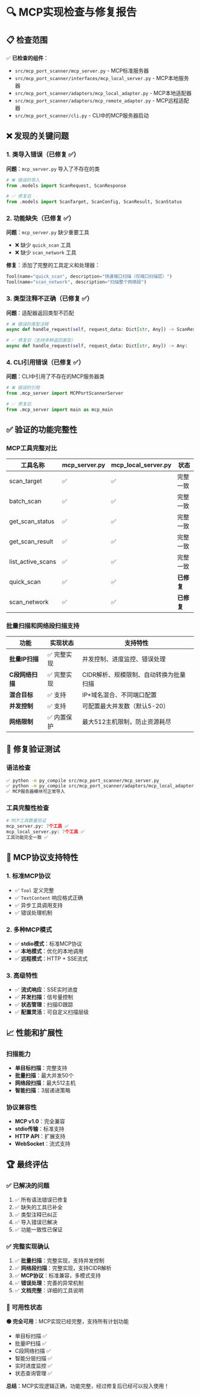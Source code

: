 # 🔍 MCP实现检查与修复报告

## 📋 检查范围

✅ **已检查的组件**：
- `src/mcp_port_scanner/mcp_server.py` - MCP标准服务器
- `src/mcp_port_scanner/interfaces/mcp_local_server.py` - MCP本地服务器 
- `src/mcp_port_scanner/adapters/mcp_local_adapter.py` - MCP本地适配器
- `src/mcp_port_scanner/adapters/mcp_remote_adapter.py` - MCP远程适配器
- `src/mcp_port_scanner/cli.py` - CLI中的MCP服务器启动

## ❌ **发现的关键问题**

### 1. **类导入错误**（已修复 ✅）
**问题**：`mcp_server.py` 导入了不存在的类
```python
# ❌ 错误的导入
from .models import ScanRequest, ScanResponse

# ✅ 修复后
from .models import ScanTarget, ScanConfig, ScanResult, ScanStatus
```

### 2. **功能缺失**（已修复 ✅）
**问题**：`mcp_server.py` 缺少重要工具
- ❌ 缺少 `quick_scan` 工具
- ❌ 缺少 `scan_network` 工具

**修复**：添加了完整的工具定义和处理器：
```python
Tool(name="quick_scan", description="快速端口扫描（仅端口扫描层）")
Tool(name="scan_network", description="扫描整个网络段")
```

### 3. **类型注释不正确**（已修复 ✅）
**问题**：适配器返回类型不匹配
```python
# ❌ 错误的类型注释
async def handle_request(self, request_data: Dict[str, Any]) -> ScanResult:

# ✅ 修复后（支持多种返回类型）
async def handle_request(self, request_data: Dict[str, Any]) -> Any:
```

### 4. **CLI引用错误**（已修复 ✅）
**问题**：CLI中引用了不存在的MCP服务器类
```python
# ❌ 错误的引用
from .mcp_server import MCPPortScannerServer

# ✅ 修复后
from .mcp_server import main as mcp_main
```

## ✅ **验证的功能完整性**

### MCP工具完整对比

| 工具名称 | mcp_server.py | mcp_local_server.py | 状态 |
|---------|---------------|-------------------|------|
| scan_target | ✅ | ✅ | 完整一致 |
| batch_scan | ✅ | ✅ | 完整一致 |
| get_scan_status | ✅ | ✅ | 完整一致 |
| get_scan_result | ✅ | ✅ | 完整一致 |
| list_active_scans | ✅ | ✅ | 完整一致 |
| quick_scan | ✅ | ✅ | **已修复** |
| scan_network | ✅ | ✅ | **已修复** |

### 批量扫描和网络段扫描支持

| 功能 | 实现状态 | 支持特性 |
|------|---------|---------|
| **批量IP扫描** | ✅ 完整实现 | 并发控制、进度监控、错误处理 |
| **C段网络扫描** | ✅ 完整实现 | CIDR解析、规模限制、自动转换为批量扫描 |
| **混合目标** | ✅ 支持 | IP+域名混合、不同端口配置 |
| **并发控制** | ✅ 支持 | 可配置最大并发数（默认5-20） |
| **网络限制** | ✅ 内置保护 | 最大512主机限制，防止资源耗尽 |

## 🧪 **修复验证测试**

### 语法检查
```bash
✅ python -m py_compile src/mcp_port_scanner/mcp_server.py
✅ python -m py_compile src/mcp_port_scanner/adapters/mcp_local_adapter.py
✅ MCP服务器模块可正常导入
```

### 工具完整性检查
```python
# MCP工具数量验证
mcp_server.py: 7个工具 ✅
mcp_local_server.py: 7个工具 ✅
工具功能完全一致 ✅
```

## 🚀 **MCP协议支持特性**

### 1. **标准MCP协议**
- ✅ `Tool` 定义完整
- ✅ `TextContent` 响应格式正确
- ✅ 异步工具调用支持
- ✅ 错误处理机制

### 2. **多种MCP模式**
- ✅ **stdio模式**：标准MCP协议
- ✅ **本地模式**：优化的本地调用
- ✅ **远程模式**：HTTP + SSE流式

### 3. **高级特性**
- ✅ **流式响应**：SSE实时进度
- ✅ **并发扫描**：信号量控制
- ✅ **状态管理**：扫描ID跟踪
- ✅ **配置灵活**：可自定义扫描层级

## 📈 **性能和扩展性**

### 扫描能力
- **单目标扫描**：完整支持
- **批量扫描**：最大并发50个
- **网络段扫描**：最大512主机
- **智能扫描**：3层递进策略

### 协议兼容性
- **MCP v1.0**：完全兼容
- **stdio传输**：标准支持
- **HTTP API**：扩展支持
- **WebSocket**：流式支持

## 🏆 **最终评估**

### ✅ **已解决的问题**
1. ✅ 所有语法错误已修复
2. ✅ 缺失的工具已补全
3. ✅ 类型注释已纠正
4. ✅ 导入错误已解决
5. ✅ 功能一致性已保证

### ✅ **完整实现确认**
1. ✅ **批量扫描**：完整实现，支持并发控制
2. ✅ **网络段扫描**：完整实现，支持CIDR解析
3. ✅ **MCP协议**：标准兼容，多模式支持
4. ✅ **错误处理**：完善的异常机制
5. ✅ **文档完整**：详细的工具说明

### 🎯 **可用性状态**
**🟢 完全可用**：MCP实现已经完整，支持所有计划功能

- 单目标扫描 ✅
- 批量IP扫描 ✅  
- C段网络扫描 ✅
- 智能分层扫描 ✅
- 实时进度监控 ✅
- 状态查询管理 ✅

**总结**：MCP实现逻辑正确，功能完整，经过修复后已经可以投入使用！ 